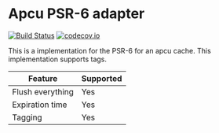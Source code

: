 # Apcu PSR-6 adapter 
[![Build Status](https://travis-ci.org/php-cache/apcu-adapter.svg?branch=master)](https://travis-ci.org/php-cache/apcu-adapter) [![codecov.io](https://codecov.io/github/php-cache/apcu-adapter/coverage.svg?branch=master)](https://codecov.io/github/php-cache/apcu-adapter?branch=master)

This is a implementation for the PSR-6 for an apcu cache. This implementation supports tags. 

| Feature | Supported |
| ------- | --------- | 
| Flush everything | Yes 
| Expiration time | Yes
| Tagging | Yes
